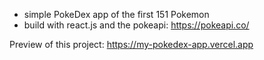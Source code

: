 - simple PokeDex app of the first 151 Pokemon
- build with react.js and the pokeapi: https://pokeapi.co/

Preview of this project: https://my-pokedex-app.vercel.app
